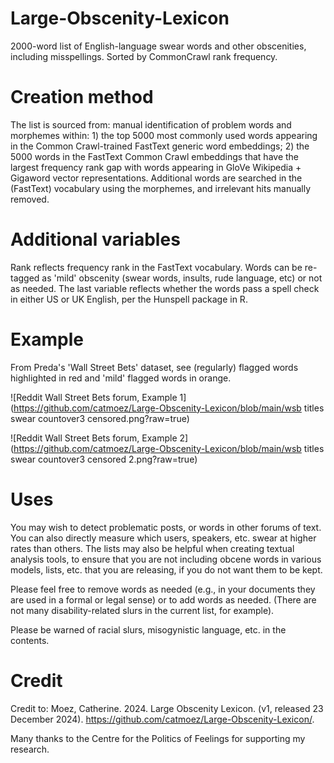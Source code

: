 # Large-Obscenity-Lexicon
2000-word list of English-language swear words and other obscenities, including misspellings. Sorted by CommonCrawl rank frequency.

# Creation method

The list is sourced from: manual identification of problem words and morphemes within: 1) the top 5000 most commonly used words appearing in the Common Crawl-trained FastText generic word embeddings; 2) the 5000 words in the FastText Common Crawl embeddings that have the largest frequency rank gap with words appearing in GloVe Wikipedia + Gigaword vector representations. Additional words are searched in the (FastText) vocabulary using the morphemes, and irrelevant hits manually removed.

# Additional variables

Rank reflects frequency rank in the FastText vocabulary. Words can be re-tagged as 'mild' obscenity (swear words, insults, rude language, etc) or not as needed. The last variable reflects whether the words pass a spell check in either US or UK English, per the Hunspell package in R.

# Example

From Preda's 'Wall Street Bets' dataset, see (regularly) flagged words highlighted in red and 'mild' flagged words in orange.

![Reddit Wall Street Bets forum, Example 1](https://github.com/catmoez/Large-Obscenity-Lexicon/blob/main/wsb titles swear countover3 censored.png?raw=true)

![Reddit Wall Street Bets forum, Example 2](https://github.com/catmoez/Large-Obscenity-Lexicon/blob/main/wsb titles swear countover3 censored 2.png?raw=true)

# Uses

You may wish to detect problematic posts, or words in other forums of text. You can also directly measure which users, speakers, etc. swear at higher rates than others. The lists may also be helpful when creating textual analysis tools, to ensure that you are not including obcene words in various models, lists, etc. that you are releasing, if you do not want them to be kept.

Please feel free to remove words as needed (e.g., in your documents they are used in a formal or legal sense) or to add words as needed. (There are not many disability-related slurs in the current list, for example). 

Please be warned of racial slurs, misogynistic language, etc. in the contents.

# Credit

Credit to: Moez, Catherine. 2024. Large Obscenity Lexicon. (v1, released 23 December 2024). https://github.com/catmoez/Large-Obscenity-Lexicon/.

Many thanks to the Centre for the Politics of Feelings for supporting my research.
